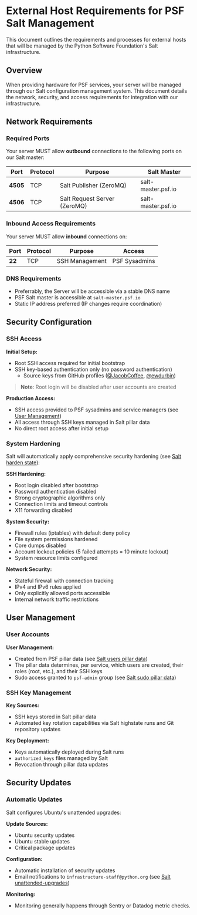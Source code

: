 # External Host Requirements for PSF Salt Management

This document outlines the requirements and processes for external hosts that will be managed by the 
Python Software Foundation's Salt infrastructure.

## Overview

When providing hardware for PSF services, your server will be managed through our Salt configuration management system. 
This document details the network, security, and access requirements for integration with our infrastructure.

## Network Requirements

### Required Ports

Your server MUST allow **outbound** connections to the following ports on our Salt master:

| Port     | Protocol | Purpose                      | Salt Master        |
|----------|----------|------------------------------|--------------------|
| **4505** | TCP      | Salt Publisher (ZeroMQ)      | salt-master.psf.io |
| **4506** | TCP      | Salt Request Server (ZeroMQ) | salt-master.psf.io |

### Inbound Access Requirements

Your server MUST allow **inbound** connections on:

| Port   | Protocol | Purpose        | Access        |
|--------|----------|----------------|---------------|
| **22** | TCP      | SSH Management | PSF Sysadmins |

### DNS Requirements

- Preferrably, the Server will be accessible via a stable DNS name
- PSF Salt master is accessible at `salt-master.psf.io`
- Static IP address preferred (IP changes require coordination)

## Security Configuration

### SSH Access

**Initial Setup:**
- Root SSH access required for initial bootstrap
- SSH key-based authentication only (no password authentication)
  - Source keys from GitHub profiles ([@JacobCoffee](https://github.com/JacobCoffee.keys), [@ewdurbin](https://github.com/ewdurbin.keys)) 

> **Note**: Root login will be disabled after user accounts are created

**Production Access:**
- SSH access provided to PSF sysadmins and service managers (see [User Management](#user-management))
- All access through SSH keys managed in Salt pillar data
- No direct root access after initial setup

### System Hardening

Salt will automatically apply comprehensive security hardening (see [Salt harden state](https://github.com/python/psf-salt/blob/beaf3ad5a13b92ee9c8f33210f41b340fb3ca36b/salt/base/harden)):

**SSH Hardening:**
- Root login disabled after bootstrap
- Password authentication disabled
- Strong cryptographic algorithms only
- Connection limits and timeout controls
- X11 forwarding disabled

**System Security:**
- Firewall rules (iptables) with default deny policy
- File system permissions hardened
- Core dumps disabled
- Account lockout policies (5 failed attempts = 10 minute lockout)
- System resource limits configured

**Network Security:**
- Stateful firewall with connection tracking
- IPv4 and IPv6 rules applied
- Only explicitly allowed ports accessible
- Internal network traffic restrictions

## User Management

### User Accounts

**User Management:**
- Created from PSF pillar data (see [Salt users pillar data](https://github.com/python/psf-salt/blob/main/pillar/base/users))
- The pillar data determines, per service, which users are created, their roles (root, etc.), and their SSH keys
- Sudo access granted to `psf-admin` group (see [Salt sudo pillar data](../../pillar/base/sudoers/init.sls))

### SSH Key Management

**Key Sources:**
- SSH keys stored in Salt pillar data
- Automated key rotation capabilities via Salt highstate runs and Git repository updates

**Key Deployment:**
- Keys automatically deployed during Salt runs
- `authorized_keys` files managed by Salt
- Revocation through pillar data updates

## Security Updates

### Automatic Updates

Salt configures Ubuntu's unattended upgrades:

**Update Sources:**
- Ubuntu security updates
- Ubuntu stable updates
- Critical package updates

**Configuration:**
- Automatic installation of security updates
- Email notifications to `infrastructure-staff@python.org` (see [Salt unattended-upgrades](../../salt/unattended-upgrades/config/50unattended-upgrades))

**Monitoring:**
- Monitoring generally happens through Sentry or Datadog metric checks.
